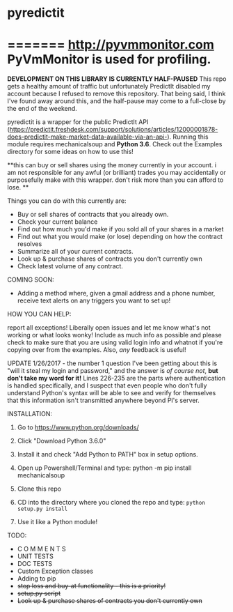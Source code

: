 # pyredictit
=======
http://pyvmmonitor.com PyVmMonitor is used for profiling.
=======

**DEVELOPMENT ON THIS LIBRARY IS CURRENTLY HALF-PAUSED** 
This repo gets a healthy amount of traffic but unfortunately PredictIt disabled my account because I refused to remove this repository.  That being said, I think I've found away around this, and the half-pause may come to a full-close by the end of the weekend.

pyredictit is a wrapper for the public PredictIt API (https://predictit.freshdesk.com/support/solutions/articles/12000001878-does-predictit-make-market-data-available-via-an-api-).  Running this module requires mechanicalsoup and <b>Python 3.6</b>.  Check out the Examples directory for some ideas on how to use this!

**this can buy or sell shares using the money currently in your account. i am not responsible for any awful (or brilliant) trades you may accidentally or purposefully make with this wrapper. don't risk more than you can afford to lose. **

Things you can do with this currently are:
- Buy or sell shares of contracts that you already own.
- Check your current balance
- Find out how much you'd make if you sold all of your shares in a market
- Find out what you would make (or lose) depending on how the contract resolves
- Summarize all of your current contracts.
- Look up & purchase shares of contracts you don't currently own
- Check latest volume of any contract.

COMING SOON:
* Adding a method where, given a gmail address and a phone number, receive text alerts on any triggers you want to set up!

HOW YOU CAN HELP:

report all exceptions!  Liberally open issues and let me know what's not working or what looks wonky! Include as much info as possible and please check to make sure that you are using valid login info and whatnot if you're copying over from the examples.  Also, *any* feedback is useful! 

UPDATE 1/26/2017 - the number 1 question I've been getting about this is "will it steal my login and password," and the answer is *of course not*, <b>but don't take my word for it!</b> Lines 226-235 are the parts where authentication is handled specifically, and I suspect that even people who don't fully understand Python's syntax will be able to see and verify for themselves that this information isn't transmitted anywhere beyond PI's server.

INSTALLATION:

1. Go to https://www.python.org/downloads/

2. Click "Download Python 3.6.0"

3. Install it and check "Add Python to PATH"  box in setup options.

4. Open up Powershell/Terminal and type: python -m pip install mechanicalsoup

5. Clone this repo

6. CD into the directory where you cloned the repo and type:
`python setup.py install`

7. Use it like a Python module!

TODO:
* C O M M E N T S
* UNIT TESTS
* DOC TESTS
* Custom Exception classes
* Adding to pip
* <s>stop loss and buy-at functionality - this is a priority!</s>
* <s>setup.py script</s>
* <s>Look up & purchase shares of contracts you don't currently own</s>
